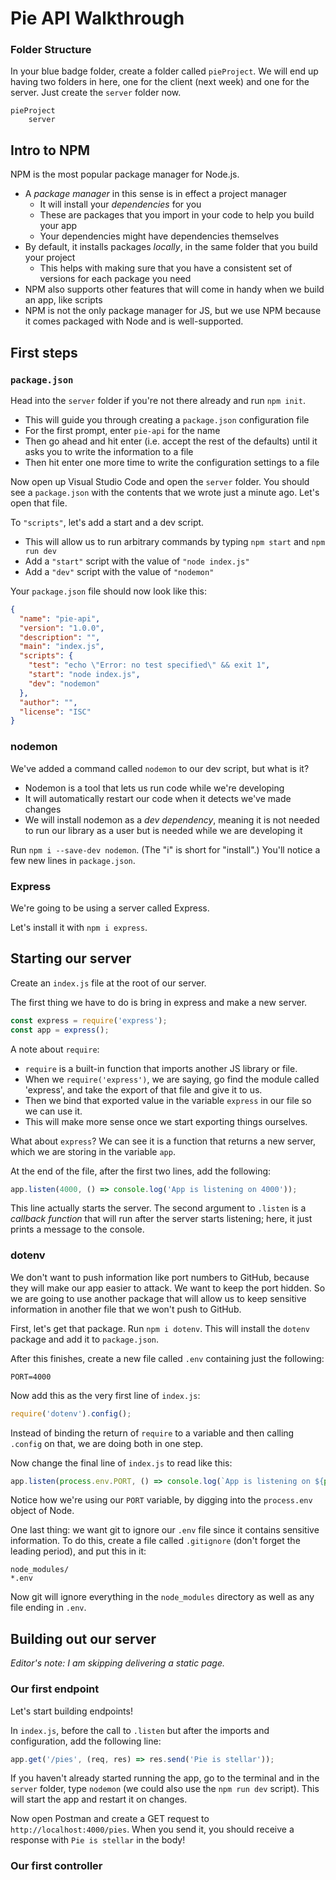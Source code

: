 # Pie API Walkthrough


### Folder Structure

In your blue badge folder, create a folder called `pieProject`.
We will end up having two folders in here, one for the client (next week) and one for the server.
Just create the `server` folder now.

```
pieProject
    server
```

## Intro to NPM

NPM is the most popular package manager for Node.js.
- A *package manager* in this sense is in effect a project manager
  - It will install your *dependencies* for you
  - These are packages that you import in your code to help you build your app
  - Your dependencies might have dependencies themselves
- By default, it installs packages *locally*, in the same folder that you build your project
  - This helps with making sure that you have a consistent set of versions for each package you need
- NPM also supports other features that will come in handy when we build an app, like scripts
- NPM is not the only package manager for JS, but we use NPM because it comes packaged with Node and is well-supported.


## First steps

### `package.json`

Head into the `server` folder if you're not there already and run `npm init`.
- This will guide you through creating a `package.json` configuration file
- For the first prompt, enter `pie-api` for the name
- Then go ahead and hit enter (i.e. accept the rest of the defaults) until it asks you to write the information to a file
- Then hit enter one more time to write the configuration settings to a file

Now open up Visual Studio Code and open the `server` folder.
You should see a `package.json` with the contents that we wrote just a minute ago.
Let's open that file.

To `"scripts"`, let's add a start and a dev script.
- This will allow us to run arbitrary commands by typing `npm start` and `npm run dev`
- Add a `"start"` script with the value of `"node index.js"`
- Add a `"dev"` script with the value of `"nodemon"`

Your `package.json` file should now look like this:

```json
{
  "name": "pie-api",
  "version": "1.0.0",
  "description": "",
  "main": "index.js",
  "scripts": {
    "test": "echo \"Error: no test specified\" && exit 1",
    "start": "node index.js",
    "dev": "nodemon"
  },
  "author": "",
  "license": "ISC"
}
```


### nodemon

We've added a command called `nodemon` to our dev script, but what is it?
- Nodemon is a tool that lets us run code while we're developing
- It will automatically restart our code when it detects we've made changes
- We will install nodemon as a *dev dependency*, meaning it is not needed to run our library as a user but is needed while we are developing it

Run `npm i --save-dev nodemon`. (The "i" is short for "install".)
You'll notice a few new lines in `package.json`.


### Express

We're going to be using a server called Express.

Let's install it with `npm i express`.




## Starting our server

Create an `index.js` file at the root of our server.

The first thing we have to do is bring in express and make a new server.

```js
const express = require('express');
const app = express();
```

A note about `require`:
- `require` is a built-in function that imports another JS library or file.
- When we `require('express')`, we are saying, go find the module called 'express', and take the export of that file and give it to us.
- Then we bind that exported value in the variable `express` in our file so we can use it.
- This will make more sense once we start exporting things ourselves.

What about `express`? We can see it is a function that returns a new server, which we are storing in the variable `app`.

At the end of the file, after the first two lines, add the following:

```js
app.listen(4000, () => console.log('App is listening on 4000'));
```

This line actually starts the server. The second argument to `.listen` is a *callback function* that will run after the server starts listening; here, it just prints a message to the console.


### dotenv

We don't want to push information like port numbers to GitHub, because they will make our app easier to attack. We want to keep the port hidden.
So we are going to use another package that will allow us to keep sensitive information in another file that we won't push to GitHub.

First, let's get that package. Run `npm i dotenv`. This will install the `dotenv` package and add it to `package.json`.

After this finishes, create a new file called `.env` containing just the following:

```
PORT=4000
```

Now add this as the very first line of `index.js`:

```js
require('dotenv').config();
```

Instead of binding the return of `require` to a variable and then calling `.config` on that, we are doing both in one step.

Now change the final line of `index.js` to read like this:

```js
app.listen(process.env.PORT, () => console.log(`App is listening on ${process.env.PORT}`));
```

Notice how we're using our `PORT` variable, by digging into the `process.env` object of Node.

One last thing: we want git to ignore our `.env` file since it contains sensitive information. To do this, create a file called `.gitignore` (don't forget the leading period), and put this in it:

```
node_modules/
*.env
```

Now git will ignore everything in the `node_modules` directory as well as any file ending in `.env`.



## Building out our server

*Editor's note: I am skipping delivering a static page.*

### Our first endpoint

Let's start building endpoints!

In `index.js`, before the call to `.listen` but after the imports and configuration, add the following line:

```js
app.get('/pies', (req, res) => res.send('Pie is stellar'));
```

If you haven't already started running the app, go to the terminal and in the `server` folder, type `nodemon` (we could also use the `npm run dev` script). This will start the app and restart it on changes.

Now open Postman and create a GET request to `http://localhost:4000/pies`. When you send it, you should receive a response with `Pie is stellar` in the body!



### Our first controller




